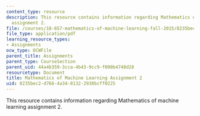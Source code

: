 ```yaml
---
content_type: resource
description: This resource contains information regarding Mathematics of machine learning
  assignment 2.
file: /courses/18-657-mathematics-of-machine-learning-fall-2015/8235bec2d7664a3481322938bcff0225_MIT18_657F15_PS2.pdf
file_type: application/pdf
learning_resource_types:
- Assignments
ocw_type: OCWFile
parent_title: Assignments
parent_type: CourseSection
parent_uid: 44a4b359-3cca-4b43-9cc9-f098b4748d28
resourcetype: Document
title: Mathematics of Machine Learning Assignment 2
uid: 8235bec2-d766-4a34-8132-2938bcff0225
---
```

This resource contains information regarding Mathematics of machine learning assignment 2.

